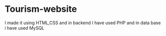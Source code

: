 # Tourism-website
I made it using HTML,CSS and in backend I have used PHP and in data base i have used MySQL
